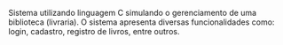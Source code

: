 Sistema utilizando linguagem C simulando o gerenciamento de uma biblioteca (livraria). O sistema apresenta diversas funcionalidades como: login, cadastro, registro de livros, entre outros.
